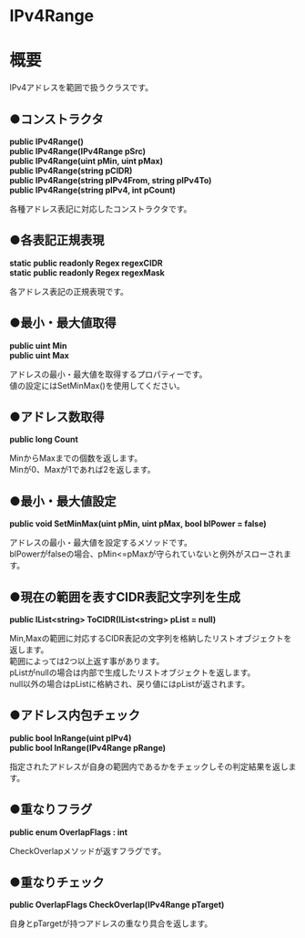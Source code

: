 # IPv4Range
**概要**
==========
IPv4アドレスを範囲で扱うクラスです。  

●**コンストラクタ**
------
**public IPv4Range()**  
**public IPv4Range(IPv4Range pSrc)**  
**public IPv4Range(uint pMin, uint pMax)**  
**public IPv4Range(string pCIDR)**  
**public IPv4Range(string pIPv4From, string pIPv4To)**  
**public IPv4Range(string pIPv4, int pCount)**  

各種アドレス表記に対応したコンストラクタです。  

●**各表記正規表現**
------
**static public readonly Regex regexCIDR**  
**static public readonly Regex regexMask**  

各アドレス表記の正規表現です。  

●**最小・最大値取得**
------
**public uint Min**  
**public uint Max**  

アドレスの最小・最大値を取得するプロパティーです。  
値の設定にはSetMinMax()を使用してください。  

●**アドレス数取得**
------
**public long Count**  

MinからMaxまでの個数を返します。  
Minが0、Maxが1であれば2を返します。  

●**最小・最大値設定**
------
**public void SetMinMax(uint pMin, uint pMax, bool blPower = false)**  

アドレスの最小・最大値を設定するメソッドです。  
blPowerがfalseの場合、pMin<=pMaxが守られていないと例外がスローされます。  

●**現在の範囲を表すCIDR表記文字列を生成**
------
**public IList&lt;string&gt; ToCIDR(IList&lt;string&gt; pList = null)**  

Min,Maxの範囲に対応するCIDR表記の文字列を格納したリストオブジェクトを返します。  
範囲によっては2つ以上返す事があります。  
pListがnullの場合は内部で生成したリストオブジェクトを返します。  
null以外の場合はpListに格納され、戻り値にはpListが返されます。  

●**アドレス内包チェック**
------
**public bool InRange(uint pIPv4)**  
**public bool InRange(IPv4Range pRange)**  

指定されたアドレスが自身の範囲内であるかをチェックしその判定結果を返します。  

●**重なりフラグ**
------
**public enum OverlapFlags : int**  

CheckOverlapメソッドが返すフラグです。  

●**重なりチェック**
------
**public OverlapFlags CheckOverlap(IPv4Range pTarget)**  

自身とpTargetが持つアドレスの重なり具合を返します。  
